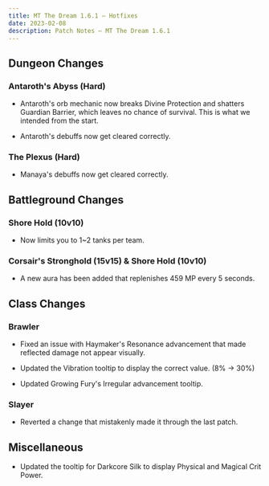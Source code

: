 ```yaml
---
title: MT The Dream 1.6.1 – Hotfixes
date: 2023-02-08
description: Patch Notes – MT The Dream 1.6.1
---
```

Dungeon Changes
---------------

### Antaroth's Abyss (Hard)

-   Antaroth's orb mechanic now breaks Divine Protection and shatters Guardian Barrier, which leaves no chance of survival. This is what we intended from the start.

-   Antaroth's debuffs now get cleared correctly.

### The Plexus (Hard)

-   Manaya's debuffs now get cleared correctly.

Battleground Changes
--------------------

### Shore Hold (10v10)

-   Now limits you to 1~2 tanks per team.

### Corsair's Stronghold (15v15) & Shore Hold (10v10)

-   A new aura has been added that replenishes 459 MP every 5 seconds.

Class Changes
-------------

### Brawler

-   Fixed an issue with Haymaker's Resonance advancement that made reflected damage not appear visually.

-   Updated the Vibration tooltip to display the correct value. (8% → 30%)

-   Updated Growing Fury's Irregular advancement tooltip.

### Slayer

-   Reverted a change that mistakenly made it through the last patch.

Miscellaneous
-------------

-   Updated the tooltip for Darkcore Silk to display Physical and Magical Crit Power.